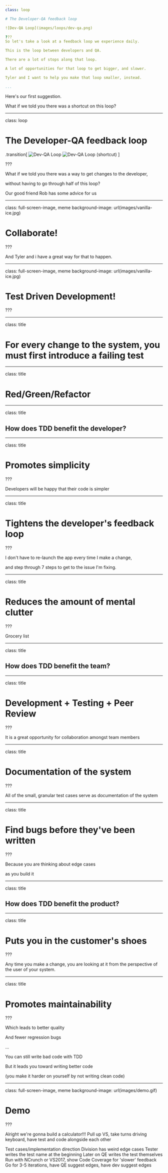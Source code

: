 ```yaml
---
class: loop

# The Developer-QA feedback loop

![Dev-QA Loop](images/loops/dev-qa.png)

???
So let's take a look at a feedback loop we experience daily.

This is the loop between developers and QA.

There are a lot of stops along that loop.

A lot of opportunities for that loop to get bigger, and slower.

Tyler and I want to help you make that loop smaller, instead.

...
```


Here's our first suggestion.

What if we told you there was a shortcut on this loop?

---
class: loop

# The Developer-QA feedback loop

.transition[
![Dev-QA Loop](images/loops/dev-qa.png)
![Dev-QA Loop (shortcut)](images/loops/tdd-shortcut.png)
]

???

What if we told you there was a way to get changes to the developer,

without having to go through half of this loop?

Our good friend Rob has some advice for us 

---
class: full-screen-image, meme
background-image: url(images/vanilla-ice.jpg)

# Collaborate! 

???

And Tyler and i have a great way for that to happen.

---
class: full-screen-image, meme
background-image: url(images/vanilla-ice.jpg)

# Test Driven Development! 

???

---
class: title

# For every change to the system, you must first introduce a failing test

---
class: title

# Red/Green/Refactor

---
class: title

## How does TDD benefit the developer?

---
class: title

# Promotes simplicity

???

Developers will be happy that their code is simpler 

---
class: title

# Tightens the developer's feedback loop

???

I don't have to re-launch the app every time I make a change, 

and step through 7 steps to get to the issue I'm fixing.

---
class: title

# Reduces the amount of mental clutter

???

Grocery list

---
class: title

## How does TDD benefit the team?

---
class: title

# Development + Testing + Peer Review

???

It is a great opportunity for collaboration amongst team members  

---
class: title

# Documentation of the system

???

All of the small, granular test cases serve as documentation of the system

---
class: title

# Find bugs before they've been written

???

Because you are thinking about edge cases 

as you build it

---
class: title

## How does TDD benefit the product?

---
class: title

# Puts you in the customer's shoes 

???

Any time you make a change, you are looking at it from the perspective of the user of your system.

---
class: title

# Promotes maintainability

???

Which leads to better quality

And fewer regression bugs

...

You can still write bad code with TDD

But it leads you toward writing better code 

(you make it harder on yourself by not writing clean code)



---
class: full-screen-image, meme
background-image: url(images/demo.gif)

# Demo

???

Alright we're gonna build a calculator!!! 
Pull up VS, take turns driving keyboard, have test and code alongside each other

Test cases/implementation direction
Division has weird edge cases
Tester writes the test name at the beginning
Later on QE writes the test themselves
Run with NCrunch or VS2017, show Code Coverage for 'slower' feedback
Go for 3-5 iterations, have QE suggest edges, have dev suggest edges
